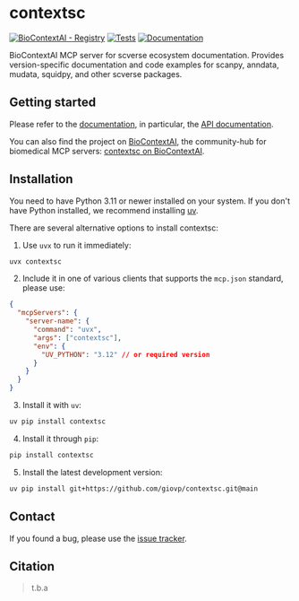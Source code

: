 # contextsc

[![BioContextAI - Registry](https://img.shields.io/badge/Registry-package?style=flat&label=BioContextAI&labelColor=%23fff&color=%233555a1&link=https%3A%2F%2Fbiocontext.ai%2Fregistry)](https://biocontext.ai/registry)
[![Tests][badge-tests]][tests]
[![Documentation][badge-docs]][documentation]

[badge-tests]: https://img.shields.io/github/actions/workflow/status/giovp/contextsc/test.yaml?branch=main
[badge-docs]: https://img.shields.io/readthedocs/contextsc

BioContextAI MCP server for scverse ecosystem documentation. Provides version-specific documentation and code examples for scanpy, anndata, mudata, squidpy, and other scverse packages.

## Getting started

Please refer to the [documentation][],
in particular, the [API documentation][].

You can also find the project on [BioContextAI](https://biocontext.ai), the community-hub for biomedical MCP servers: [contextsc on BioContextAI](https://biocontext.ai/registry/giovp/contextsc).

## Installation

You need to have Python 3.11 or newer installed on your system.
If you don't have Python installed, we recommend installing [uv][].

There are several alternative options to install contextsc:

1. Use `uvx` to run it immediately:

```bash
uvx contextsc
```

2. Include it in one of various clients that supports the `mcp.json` standard, please use:

```json
{
  "mcpServers": {
    "server-name": {
      "command": "uvx",
      "args": ["contextsc"],
      "env": {
        "UV_PYTHON": "3.12" // or required version
      }
    }
  }
}
```

3. Install it with `uv`:

```bash
uv pip install contextsc
```

4. Install it through `pip`:

```bash
pip install contextsc
```

5. Install the latest development version:

```bash
uv pip install git+https://github.com/giovp/contextsc.git@main
```

## Contact

If you found a bug, please use the [issue tracker][].

## Citation

> t.b.a

[uv]: https://github.com/astral-sh/uv
[issue tracker]: https://github.com/giovp/contextsc/issues
[tests]: https://github.com/giovp/contextsc/actions/workflows/test.yaml
[documentation]: https://contextsc.readthedocs.io
[changelog]: https://contextsc.readthedocs.io/en/latest/changelog.html
[api documentation]: https://contextsc.readthedocs.io/en/latest/api.html
[pypi]: https://pypi.org/project/contextsc
